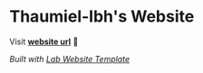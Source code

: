 
# Thaumiel-lbh's Website

Visit **[website url](#)** 🚀

_Built with [Lab Website Template](https://greene-lab.gitbook.io/lab-website-template-docs)_
